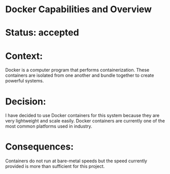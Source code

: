 # Docker Capabilities and Overview

# Status: accepted

# Context: 

Docker is a computer program that performs containerization. These containers are isolated from one another and bundle together to create powerful systems. 

# Decision:

I have decided to use Docker containers for this system because they are very lightweight and scale easily. Docker containers are currently one of the most common platforms used in industry. 

 
# Consequences: 

Containers do not run at bare-metal speeds but the speed currently provided is more than sufficient for this project. 
